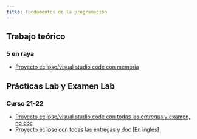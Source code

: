 ```yaml
---
title: Fundamentos de la programación
---
```


## Trabajo teórico

### 5 en raya

- [Proyecto eclipse/visual studio code con memoria](https://github.com/RedBed24/ProgI_Trabajo_2122)

## Prácticas Lab y Examen Lab

### Curso 21-22

- [Proyecto eclipse/visual studio code con todas las entregas y examen, no doc](https://github.com/RedBed24/ProgI_Practicas_2122)
- [Proyecto eclipse con todas las entregas y doc](https://github.com/hnevesg/Prog_I_Lab_2122) [En inglés]
